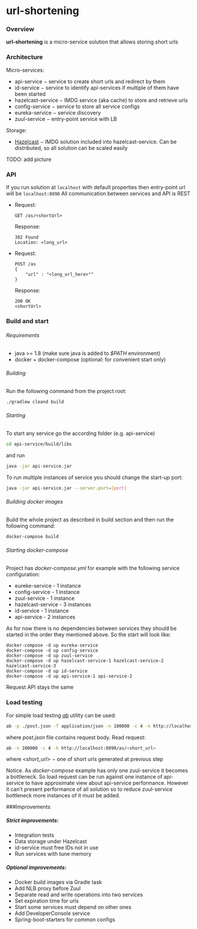 # url-shortening

### Overview
**url-shortening** is a micro-service solution that allows storing short urls

### Architecture
Micro-services:
* api-service &#8722; service to create short urls and redirect by them
* id-service &#8722; service to identify api-services if multiple of them have been started
* hazelcast-service &#8722; IMDG service (aka cache) to store and retrieve urls 
* config-service &#8722; service to store all service configs
* eureka-service &#8722; service discovery
* zuul-service &#8722; entry-point service with LB

Storage:
* [Hazelcast](https://hazelcast.com/) &#8722; IMDG solution included into hazelcast-service. Can be distributed, so all solution can be scaled easily

TODO: add picture


### API
If you run solution at `localhost` with default properties then entry-point url will be `localhost:8090`
All communication between services and API is REST
* Request: 
    ```
    GET /as/<shortUrl>
    ```  
  Response: 
    ```
    302 Found 
    Location: <long_url>
    ```
* Request: 
    ```
    POST /as 
    {
        "url" : "<long_url_here>""
    }
    ``` 
  Response: 
    ```
    200 OK 
    <shortUrl>
    ```


### Build and start
###### Requirements
* java >= 1.8 (make sure java is added to _$PATH_ environment)
* docker + docker-compose (optional: for convenient start only)

###### Building
Run the following command from the project root:
 ```bash
./gradlew cleand build
```

###### Starting
To start any service go the according folder (e.g. api-service) 
```bash
cd api-service/build/libs
```
and run
```bash
java -jar api-service.jar
```

To run multiple instances of service you should change the start-up port:
```bash
java -jar api-service.jar --server.port=[port]
```

###### Building docker images
Build the whole project as described in build section and then run the following command:
```bash
docker-compose build
```

###### Starting docker-compose
Project has _docker-compose.yml_ for example with the following service configuration:
* eureke-service - 1 instance
* config-service - 1 instance
* zuul-service - 1 instance
* hazelcast-service - 3 instances
* id-service - 1 instance
* api-service - 2 instances

As for now there is no dependencies between services they should be started in the order they mentioned above. 
So the start will look like:
```bach
docker-compose -d up eureka-service
docker-compose -d up config-service
docker-compose -d up zuul-service
docker-compose -d up hazelcast-service-1 hazelcast-service-2 hazelcast-service-3
docker-compose -d up id-service
docker-compose -d up api-service-1 api-service-2
```

Request API stays the same


### Load testing
For simple load testing [_ab_](https://httpd.apache.org/docs/2.4/programs/ab.html) utility can be used:
```bash
ab -p ./post.json -T application/json -n 100000 -c 4 -k http://localhost:8090/as
```
where _post.json_ file contains request body.
Read request:
```bash
ab -n 100000 -c 4 -k http://localhost:8090/as/<short_url>
```
where _<short_url>_ &#8722; one of short urls generated at previous step

Notice. As _docker-compose_ example has only one zuul-service it becomes a bottleneck.
So load request can be run against one instance of api-service to have approximate view about api-service performance.
However it can't present performance of all solution so to reduce zuul-service bottleneck more instances of it must be added.  


###Improvements
##### Strict improvements:
* Integration tests
* Data storage under Hazelcast
* id-service must free IDs not in use
* Run services with tune memory

##### Optional improvements:
* Docker build images via Gradle task
* Add NLB proxy before Zuul 
* Separate read and write operations into two services
* Set expiration time for urls
* Start some services must depend on other ones
* Add DeveloperConsole service
* Spring-boot-starters for common configs